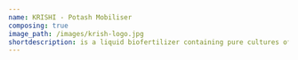 ```yaml
---
name: KRISHI - Potash Mobiliser
composing: true
image_path: /images/krish-logo.jpg
shortdescription: is a liquid biofertilizer containing pure cultures of naturally occurring soil-borne Potash Mobilising bacterium
---
```


